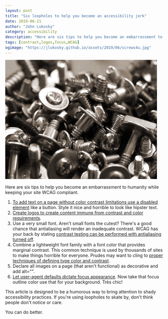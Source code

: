 ```yaml
---
layout: post
title: "Six loopholes to help you become an accessibility jerk"
date: 2019-06-21
author: "John Lukosky"
category: accessibility
description: "Here are six tips to help you become an embarrassment to humanity while keeping your site WCAG compliant."
tags: [contrast,logos,focus,WCAG]
ogimage: "https://jlukosky.github.io/assets/2019/06/screws4u.jpg"
---
```


![A pile of screws](/assets/2019/06/screws4u.jpg)

Here are six tips to help you become an embarrassment to humanity while keeping your site WCAG compliant.

1. [To add text on a page without color contrast limitations use a disabled element](https://www.w3.org/WAI/WCAG21/Techniques/general/G165) like a button. Style it nice and horrible to look like hipster text.
2. [Create logos to create content immune from contrast and color requirements](https://www.w3.org/WAI/WCAG21/Understanding/contrast-minimum.html#key-terms).
3. Use a very small font. Aren't small fonts the cutest? There's a good chance that antialiasing will render an inadequate contrast. WCAG has your back by stating [contrast testing can be performed with antialiasing turned off](https://www.w3.org/WAI/WCAG21/Understanding/contrast-minimum.html#key-terms).
4. Combine a lightweight font family with a font color that provides marginal contrast. This common technique is used by thousands of sites to make things horrible for everyone. Prudes may want to cling to [proper techniques of defining type color and contrast](https://betterwebtype.com/articles/2019/06/16/5-keys-to-accessible-web-typography/#type-colour-and-contrast).
5. Declare all images on a page (that aren't functional) as decorative and add alt="".  
6. [Let user-agent defaults dictate focus appearance](https://www.w3.org/WAI/WCAG21/Techniques/general/G165). Now take that focus outline color use that for your background. Très chic!

This article is designed to be a humorous way to bring attention to shady accessibility practices. If you're using loopholes to skate by, don't think people don't notice or care.

You can do better.
